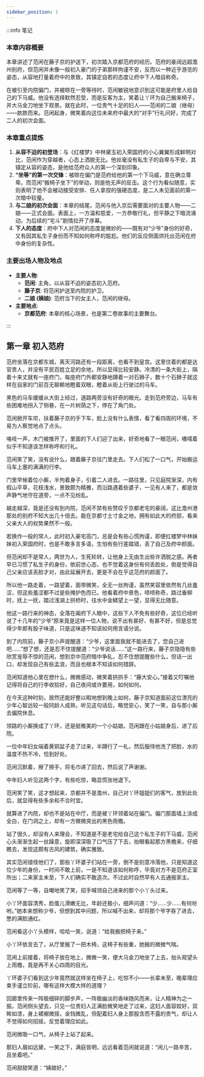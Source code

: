```yaml
---
sidebar_position: 1
---
```


:::info 笔记

### 本章内容概要

本章讲述了范闲在藤子京的护送下，初次踏入京都范府的经历。范府的豪阔远超澹州别府，但范闲并未像一般初入豪门的子弟那样拘谨不安，反而以一种近乎游览的姿态，从容地打量着府中的景致，其镇定自若的态度让府中下人暗自称奇。

在被引至内院偏门，并被晾在一旁等待时，范闲敏锐地意识到这可能是府里人给自己的下马威。他没有选择默然忍受，而是反客为主，笑着让丫环为自己搬来椅子，并大马金刀地坐下观景。就在此时，一位贵气十足的妇人——范闲的二娘（继母）——款款而来。范闲起身，微笑着向这位未来府中最大的“对手”行礼问好，完成了二人的初次会面。

### 本章重点提炼

1.  **从容不迫的初登场**：与《红楼梦》中林黛玉初入荣国府的小心翼翼形成鲜明对比，范闲作为穿越者，心态上洒脱无比。他丝毫没有私生子的自卑与不安，其镇定从容的姿态，是他给范府众人的第一个深刻印象。
2.  **“坐等”的第一次交锋**：被晾在偏门是范府给他的第一个下马威，意在确立尊卑。而范闲“搬椅子坐下”的举动，则是他无声的反击。这个行为看似随意，实则表明了他不会被动接受安排、任人拿捏的强硬态度，是二人未见面前的第一次暗中较量。
3.  **与二娘的初次会面**：本章的结尾，范闲与他入京后需要面对的主要人物——二娘——正式会面。表面上，一方温和慈爱，一方恭敬行礼，但平静之下暗流涌动，为后续的“宅斗”剧情拉开了序幕。
4.  **下人的态度**：府中下人对范闲的态度是微妙的——既有对“少爷”身份的好奇，又有因其私生子身份而不知如何称呼的尴尬。他们的反应侧面烘托出范闲在府中身份的复杂性。

### 主要出场人物及地点

* **主要人物**:
    * **范闲**: 主角，以从容不迫的姿态初入范府。
    * **藤子京**: 将范闲护送至内院的护卫。
    * **二娘 (姨娘)**: 范府当下的女主人，范闲的继母。
* **主要地点**:
    * **京都范府**: 本章的核心场景，也是第二卷故事的主要舞台。

:::

## 第一章 **初入范府**

范府坐落在京都东城，离天河路还有一段距离，也看不到皇宫。这里住着的都是达官贵人，并没有平民百姓立足的余地，所以显得比较安静。冷清的一条大街上，隔着十来丈就有一座府门，每座府门外都安静地蹲着一对石狮子，数十个石狮子就这样在自家的门前百无聊赖地瞪着双眼，瞪着从街上行驶过的马车。

黑色的马车缓缓从大街上经过，道路两旁没有好奇的眼光。走到范府旁边，马车有些困难地拐入了侧巷，在一片树荫之下，停在了角门处。

范闲掀开车帘，扶着藤子京的手下车，脸上没有什么表情，看了看四周的环境，不易为人察觉地点了点头。

咯吱一声，木门被推开了，里面的下人们迎了出来，好奇地看了一眼范闲，嗫嚅着似乎不知道该怎样称呼和行礼。

范闲笑了笑，没有说什么，跟着藤子京往门里走去。下人们松了一口气，开始搬运马车上塞的满满的行李。

门里早候着位小厮，半佝着身子，引着二人进去。一路往里，只见庭院渐深，内有假山平草，花枝浅水，景致颇为精雅，而沿路遇着些婆子，一见有人来了，都是敛声静气地守在道旁，一点不见纷乱。

越走越深，竟是还没有到内院，范闲不禁有些赞叹于京都老宅的豪阔，这比澹州港那处的别府不知大出几十倍去。能在京都寸土寸金之地，拥有如此大的府邸，看来父亲大人的权势果然不一般。

若换作一般的常人，此时初入豪宅高门，总是会有些心慌拘谨，即便红楼梦中林妹妹初入荣国府时，也是不敢多言多语，生怕有些行差踏错，丢了自己及府中颜面。

但范闲却不是常人，两世为人，生死轮转，让他身上无由生出些许洒脱之感。再者早已习惯了私生子的身份，依前世心态，也不觉着这身份有何丢脸处，倒是觉得自己父亲应该丢脸才对，由此延展开去，更是不会在乎这范府的颜面了。

所以他一路走着，一路望着，面带微笑，全无一丝拘谨，虽然笑容里依然有几丝羞涩，但这些羞涩都不过是些掩护色而已。他看着府中景色，啧啧称奇，路过垂柳时，抚上一抚，踏过浅湖上拱桥时，往水中金鳞望上一望，显得无比随意。

他这一路行来的神态，全落在阖府下人眼中，这些下人不免有些好奇，这位已经听说了十几年的“少爷”原来竟是这样一位人物，说不出有甚好、有甚不好，但是总觉得少年郎有股子味道，只是这味道不知该如何用言语分说。

到了内院前，藤子京小声提醒道：“少爷，这里面我就不能进去了，您自己进吧……”想了想，还是忍不住提醒道：“少爷说话……”这一路行来，藤子京隐隐有些欣赏宠辱不惊的范闲，想到京中范府暗中争轧，忍不住想提醒些什么，但话一出口，却发现自己有些孟浪，而且也根本不知该如何措辞。

范闲知道他心里在想什么，微微感动，微笑着拱拱手：“藤大安心。”接着又叮嘱他记得将自己的行李收拾好，自己夜间或许要用，如何如何。

在今天这种时刻，居然还能好整以暇地想到晚上如何，藤子京知道面前这位漂亮的少年心智远较一般同龄人成熟，听见这句话后，略觉安心，笑了一笑，自与那小厮去偏院休息。

领路的小厮换成了丫环，还是挺稚美的一个小姑娘。范闲跟在小姑娘身后，进了后院。

一位中年妇女端着黄铜盆子走了过来，半蹲行了一礼，然后服侍他洗了把脸，水的温度不热不冷，恰到好处。

范闲沉默着，擦了擦手，将毛巾递了回去，然后说了声谢谢。

中年妇人听见这两个字，有些吃惊，略显慌张地退下。

范闲笑了笑，这才想起来，京都并不是澹州，自己对丫环姐姐们的客气，放到此处后，就显得有些多余和不合时宜。

就算进了内院，却也不是站在中厅，而是被丫环领着站在偏门。偏门那面墙上涂成全白，在门洞之上，却有一方微微突出的黑色雨檐。

站了很久，却没有人来理会，不知道是不是老宅给自己这个私生子的下马威，范闲心头渐渐生起一丝躁意，旋即深深吸了口气压了下去，抬眼看起那方黑檐来，仔细瞧去，发现这颇有古风的建筑，确实雅致。

其实范闲错怪他们了，那些丫环婆子们站在一旁，倒不是刻意冷落他，只是知道这位少年的身份，一时间不敢上前，一是不知道该如何称呼，毕竟对方不是范府正室所出；二来家主未至，下人们确实不敢造次。不过此时自然早有人去通报家主。

范闲等了一等，自嘲地笑了笑，招手喊领自己进来的那个小丫头过来。

小丫环面容清秀，脸蛋儿滑嫩无比，年龄还极小，细声问道：“少……少……有何吩咐。”她本来想称少爷，但想到其中问题，所以喊不出来，却将那个爷字吞了进去，憋的满脸通红。

范闲看这小丫头模样，哈哈一笑，说道：“给我搬把椅子来。”

小丫环依言去了，从厅里搬了一把木椅，这椅子有些重，她搬的微微气喘。

范闲上前接着，将椅子放在地上，微微一笑，便大马金刀地坐了上去，抬头观望头上雨檐，竟是再不关心四周的目光。

丫环婆子们看到这少年竟然就这样坐在椅子上，吃惊不小——长辈未至，晚辈理应束手谨立阶前，哪有这样大模大样的道理？

回廊里传来一阵极细碎的脚步声，一阵极幽淡的香味随风而来，让人精神为之一振。范闲侧头望去，只见一位贵妇人正满脸微笑地走了过来，这妇人面容姣好，双眸如漆，身上裙裾微摇，金铛微乱，但配着妇人身上那股含而不露的贵气，却让人不觉得如何招摇，反觉着理应如此。

范闲微吸一口气，从椅子上站了起来。

那妇人眉如远黛，一笑之下，满庭皆明，远远看着范闲就说道：“闲儿一路辛苦，且坐着吧。”

范闲甜甜笑道：“姨娘好。”

